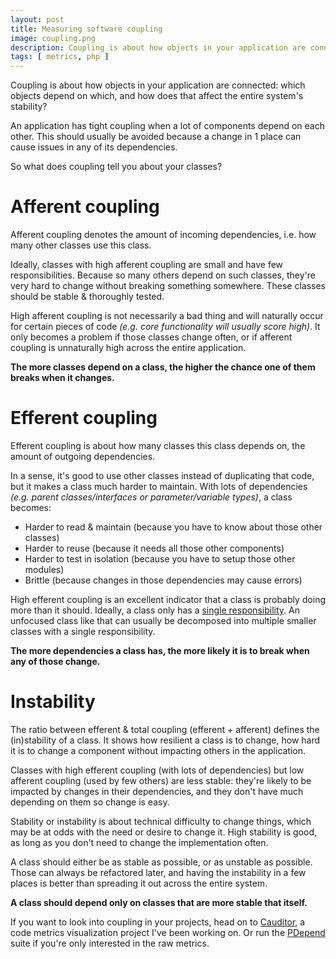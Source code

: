 ```yaml
---
layout: post
title: Measuring software coupling
image: coupling.png
description: Coupling is about how objects in your application are connected. Which objects depend on which, and how does that affect the entire system's stability?
tags: [ metrics, php ]
---
```


Coupling is about how objects in your application are connected: which objects
depend on which, and how does that affect the entire system's stability?

An application has tight coupling when a lot of components depend on each other.
This should usually be avoided because a change in 1 place can cause issues in
any of its dependencies.

So what does coupling tell you about your classes?

<!-- more -->


# Afferent coupling

Afferent coupling denotes the amount of incoming dependencies, i.e. how many
other classes use this class.

Ideally, classes with high afferent coupling are small and have few
responsibilities. Because so many others depend on such classes, they're very
hard to change without breaking something somewhere. These classes should be
stable & thoroughly tested.

High afferent coupling is not necessarily a bad thing and will naturally occur
for certain pieces of code *(e.g. core functionality will usually score high)*.
It only becomes a problem if those classes change often, or if afferent coupling
is unnaturally high across the entire application.

**The more classes depend on a class, the higher the chance one of them breaks
when it changes.**


# Efferent coupling

Efferent coupling is about how many classes this class depends on, the amount of
outgoing dependencies.

In a sense, it's good to use other classes instead of duplicating that code, but
it makes a class much harder to maintain. With lots of dependencies *(e.g.
parent classes/interfaces or parameter/variable types)*, a class becomes:

* Harder to read & maintain (because you have to know about those other classes)
* Harder to reuse (because it needs all those other components)
* Harder to test in isolation (because you have to setup those other modules)
* Brittle (because changes in those dependencies may cause errors)

High efferent coupling is an excellent indicator that a class is probably doing
more than it should. Ideally, a class only has a [single responsibility](https://nl.wikipedia.org/wiki/SOLID).
An unfocused class like that can usually be decomposed into multiple smaller
classes with a single responsibility.

**The more dependencies a class has, the more likely it is to break when any of
those change.**


# Instability

The ratio between efferent & total coupling (efferent + afferent) defines the
(in)stability of a class. It shows how resilient a class is to change, how
hard it is to change a component without impacting others in the application.

Classes with high efferent coupling (with lots of dependencies) but low
afferent coupling (used by few others) are less stable: they're likely to be
impacted by changes in their dependencies, and they don't have much depending on
them so change is easy.

Stability or instability is about technical difficulty to change things, which
may be at odds with the need or desire to change it. High stability is good, as
long as you don't need to change the implementation often.

A class should either be as stable as possible, or as unstable as possible.
Those can always be refactored later, and having the instability in a few places
is better than spreading it out across the entire system.

**A class should depend only on classes that are more stable that itself.**

If you want to look into coupling in your projects, head on to
[Cauditor](https://www.cauditor.org), a code metrics visualization project I've
been working on. Or run the [PDepend](https://pdepend.org) suite if you're only
interested in the raw metrics.
